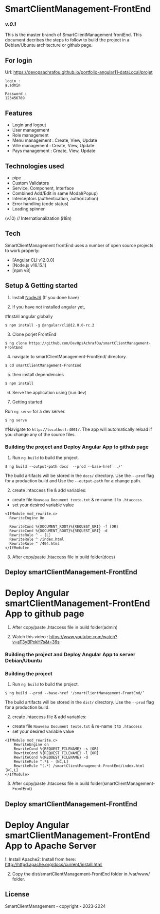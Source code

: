 # SmartClientManagement-FrontEnd
### _v.0.1_

This is the master branch of SmartClientManagement frontEnd.
This document decribes the steps to follow to build the project in a Debian/Ubuntu architecture or github page.

## For login
Url: https://devopsachrafou.github.io/portfolio-angular11-dataLocal/projet
 
```
login :
a.admin
  
Password : 
123456789
``` 

## Features
- Login and logout
- User management
- Role management
- Menu management : Create, View, Update
- Ville management : Create, View, Update
- Pays management : Create, View, Update

## Technologies used
- pipe
- Custom Validators 
- Service, Component, Interface
- Combined Add/Edit in same Modal(Popup)
- Interceptors (authentication, authorization)
- Error handling (code status)
- Loading spinner

(v.10)
// Internationalization (i18n)

## Tech
SmartClientManagement frontEnd uses a number of open source projects to work properly:
- [Angular CLI v12.0.0]
- [Node.js v16.15.1]
- [npm v8]

## Setup & Getting started

1. Install [NodeJS](http://nodejs.org/) (If you done have)

2. If you have not installed angular yet,

#Install angular globally

```
$ npm install -g @angular/cli@12.0.0-rc.2
```

3. Clone porjet FrontEnd

```
$ ng clone https://github.com/DevOpsAchrafOu/smartClientManagement-FrontEnd
```

4. navigate to smartClientManagement-FrontEnd/ directory.

```   
$ cd smartClientManagement-FrontEnd 
```

5. then install dependencies

```
$ npm install
```

6. Serve the application using (run dev)


6. Getting started

Run `ng serve` for a dev server.
 
```
$ ng serve
```

#Navigate to `http://localhost:4001/`. The app will automatically reload if you change any of the source files.

### Building the project and Deploy Angular App to github page

1. Run `ng build` to build the project.
```
$ ng build --output-path docs  --prod --base-href './'
```
 The build artifacts will be stored in the `docs/` directory. Use the `--prod` flag for a production build and Use the `--output-path` for a change path.

2. create .htaccess file & add variables:

- create file `Nouveau Document texte.txt` & re-name it to `.htaccess`
- set your desired variable value
```
<IfModule mod_rewrite.c>
  RewriteEngine On

  RewriteCond %{DOCUMENT_ROOT}%{REQUEST_URI} -f [OR]
  RewriteCond %{DOCUMENT_ROOT}%{REQUEST_URI} -d
  RewriteRule ^ - [L]
  RewriteRule ^ /index.html
  RewriteRule ^ /404.html
</IfModule>
```
3. After copy/paste .htaccess file in build folder(docs)

## Deploy smartClientManagement-FrontEnd

# Deploy Angular smartClientManagement-FrontEnd App to github page

1. After copy/paste .htaccess file in build folder(admin)

2. Watch this video : https://www.youtube.com/watch?v=aT3yBPxkH7s&t=36s


### Building the project and Deploy Angular App to server Debian/Ubuntu 

### Building the project

1. Run `ng build` to build the project.
```
$ ng build --prod --base-href '/smartClientManagement-FrontEnd/’
```
 The build artifacts will be stored in the `dist/` directory. Use the `--prod` flag for a production build.
 

2. create .htaccess file & add variables:

- create file `Nouveau Document texte.txt` & re-name it to `.htaccess`
- set your desired variable value
```
<IfModule mod_rewrite.c>
    RewriteEngine on
    RewriteCond %{REQUEST_FILENAME} -s [OR]
    RewriteCond %{REQUEST_FILENAME} -l [OR]
    RewriteCond %{REQUEST_FILENAME} -d
    RewriteRule ^.*$ - [NC,L]
    RewriteRule ^(.*) /smartClientManagement-FrontEnd/index.html [NC,L]
</IfModule>
```
3. After copy/paste .htaccess file in build folder(smartClientManagement-FrontEnd)

## Deploy smartClientManagement-FrontEnd

# Deploy Angular smartClientManagement-FrontEnd App to Apache Server

!. Install Apache2:
Install from here: http://httpd.apache.org/docs/current/install.html

2. Copy the dist/smartClientManagement-FrontEnd folder in /var/www/ folder.


## License

SmartClientManagement - copyright - 2023-2024
